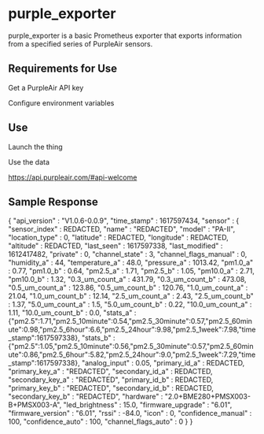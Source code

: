 # purple_exporter

purple_exporter is a basic Prometheus exporter that exports information from
a specified series of PurpleAir sensors.

## Requirements for Use

Get a PurpleAir API key

Configure environment variables

## Use

Launch the thing

Use the data

https://api.purpleair.com/#api-welcome

## Sample Response
{
  "api_version" : "V1.0.6-0.0.9",
  "time_stamp" : 1617597434,
  "sensor" : {
    "sensor_index" : REDACTED,
    "name" : "REDACTED",
    "model" : "PA-II",
    "location_type" : 0,
    "latitude" : REDACTED,
    "longitude" : REDACTED,
    "altitude" : REDACTED,
    "last_seen" : 1617597338,
    "last_modified" : 1612417482,
    "private" : 0,
    "channel_state" : 3,
    "channel_flags_manual" : 0,
    "humidity_a" : 44,
    "temperature_a" : 48.0,
    "pressure_a" : 1013.42,
    "pm1.0_a" : 0.77,
    "pm1.0_b" : 0.64,
    "pm2.5_a" : 1.71,
    "pm2.5_b" : 1.05,
    "pm10.0_a" : 2.71,
    "pm10.0_b" : 1.32,
    "0.3_um_count_a" : 431.79,
    "0.3_um_count_b" : 473.08,
    "0.5_um_count_a" : 123.86,
    "0.5_um_count_b" : 120.76,
    "1.0_um_count_a" : 21.04,
    "1.0_um_count_b" : 12.14,
    "2.5_um_count_a" : 2.43,
    "2.5_um_count_b" : 1.37,
    "5.0_um_count_a" : 1.5,
    "5.0_um_count_b" : 0.22,
    "10.0_um_count_a" : 1.11,
    "10.0_um_count_b" : 0.0,
    "stats_a" : {"pm2.5":1.71,"pm2.5_10minute":0.54,"pm2.5_30minute":0.57,"pm2.5_60minute":0.98,"pm2.5_6hour":6.6,"pm2.5_24hour":9.98,"pm2.5_1week":7.98,"time_stamp":1617597338},
    "stats_b" : {"pm2.5":1.05,"pm2.5_10minute":0.56,"pm2.5_30minute":0.57,"pm2.5_60minute":0.86,"pm2.5_6hour":5.82,"pm2.5_24hour":9.0,"pm2.5_1week":7.29,"time_stamp":1617597338},
    "analog_input" : 0.05,
    "primary_id_a" : REDACTED,
    "primary_key_a" : "REDACTED",
    "secondary_id_a" : REDACTED,
    "secondary_key_a" : "REDACTED",
    "primary_id_b" : REDACTED,
    "primary_key_b" : "REDACTED",
    "secondary_id_b" : REDACTED,
    "secondary_key_b" : "REDACTED",
    "hardware" : "2.0+BME280+PMSX003-B+PMSX003-A",
    "led_brightness" : 15.0,
    "firmware_upgrade" : "6.01",
    "firmware_version" : "6.01",
    "rssi" : -84.0,
    "icon" : 0,
    "confidence_manual" : 100,
    "confidence_auto" : 100,
    "channel_flags_auto" : 0
  }
}
